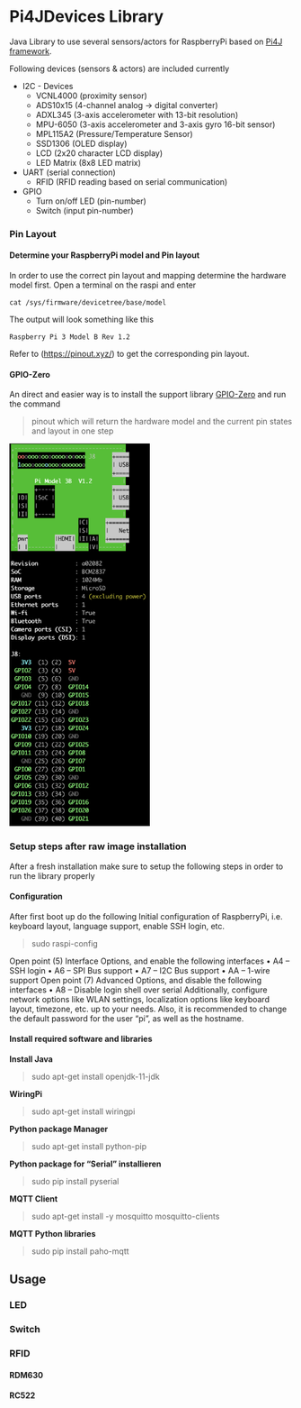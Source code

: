 # Pi4JDevices Library
Java Library to use several sensors/actors for RaspberryPi based on [Pi4J framework](https://pi4j.com/1.2/index.html).

Following devices (sensors & actors) are included currently
* I2C - Devices
  * VCNL4000    (proximity sensor)
  * ADS10x15    (4-channel analog -> digital converter)
  * ADXL345     (3-axis accelerometer with 13-bit resolution) 
  * MPU-6050    (3-axis accelerometer and 3-axis gyro 16-bit sensor)
  * MPL115A2    (Pressure/Temperature Sensor)
  * SSD1306     (OLED display)
  * LCD         (2x20 character LCD display)
  * LED Matrix  (8x8 LED matrix)
* UART (serial connection)
  * RFID        (RFID reading based on serial communication)
* GPIO
  * Turn on/off LED (pin-number)
  * Switch      (input pin-number)
  
### Pin Layout
#### Determine your RaspberryPi model and Pin layout
In order to use the correct pin layout and mapping determine the hardware model first.
Open a terminal on the raspi and enter
```
cat /sys/firmware/devicetree/base/model
```
The output will look something like this
```
Raspberry Pi 3 Model B Rev 1.2
```
Refer to (https://pinout.xyz/) to get the corresponding pin layout.

#### GPIO-Zero
An direct and easier way is to install the support library [GPIO-Zero](https://gpiozero.readthedocs.io/en/stable/installing.html)
and run the command
> pinout
which will return the hardware model and the current pin states and layout in one step
<img src="./resources/pinlayout_sample.png" alt="gpiozero pin layout result" width="250"/>

### Setup steps after raw image installation
After a fresh installation make sure to setup the following steps in order to run the library properly
#### Configuration
After first boot up do the following Initial configuration of RaspberryPi, i.e. keyboard layout, language support, enable SSH login, etc.
> sudo raspi-config

Open point (5) Interface Options, and enable the following interfaces
•	A4 – SSH login
•	A6 – SPI Bus support
•	A7 – I2C Bus support
•	AA – 1-wire support
Open point (7) Advanced Options, and disable the following interfaces
•	A8 – Disable login shell over serial
Additionally, configure network options like WLAN settings, localization options like keyboard layout, timezone, etc. up to your needs.
Also, it is recommended to change the default password for the user “pi”, as well as the hostname.

#### Install required software and libraries

__Install Java__
> sudo apt-get install openjdk-11-jdk

__WiringPi__
> sudo apt-get install wiringpi

__Python package Manager__
> sudo apt-get install python-pip

__Python package for “Serial” installieren__
>sudo pip install pyserial

__MQTT Client__
> sudo apt-get install -y mosquitto mosquitto-clients

__MQTT Python libraries__
> sudo pip install paho-mqtt

## Usage
### LED

### Switch
### RFID
#### RDM630
#### RC522


